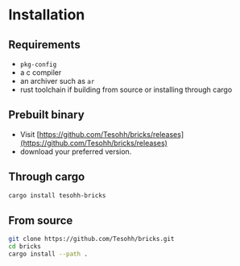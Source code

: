 # Installation

## Requirements
- `pkg-config`
- a c compiler
- an archiver such as `ar`
- rust toolchain if building from source or installing through cargo

## Prebuilt binary
- Visit [https://github.com/Tesohh/bricks/releases](https://github.com/Tesohh/bricks/releases)
- download your preferred version.

## Through cargo
```sh
cargo install tesohh-bricks
```

## From source
```sh
git clone https://github.com/Tesohh/bricks.git
cd bricks
cargo install --path .
```
